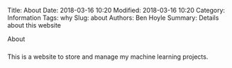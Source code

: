 Title: About
Date: 2018-03-16 10:20
Modified: 2018-03-16 10:20
Category: Information
Tags: why
Slug: about
Authors: Ben Hoyle
Summary: Details about this website

About
#####

This is a website to store and manage my machine learning projects.
